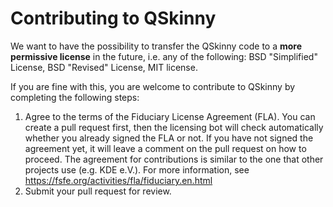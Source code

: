 # Contributing to QSkinny

We want to have the possibility to transfer the QSkinny code to a **more
permissive license** in the future, i.e. any of the following: BSD "Simplified"
License, BSD "Revised" License, MIT license.

If you are fine with this, you are welcome to contribute to QSkinny by
completing the following steps:

1. Agree to the terms of the Fiduciary License Agreement (FLA).
  You can create a pull request first, then the licensing bot will check
  automatically whether you already signed the FLA or not. If you have not
  signed the agreement yet, it will leave a comment on the pull request on how
  to proceed.
  The agreement for contributions is similar to the one that other projects use
  (e.g. KDE e.V.). For more information, see
  https://fsfe.org/activities/fla/fiduciary.en.html
1. Submit your pull request for review.
